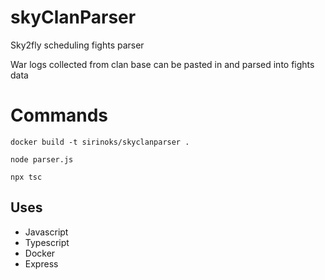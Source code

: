 # skyClanParser

Sky2fly scheduling fights parser

War logs collected from clan base can be pasted in and parsed into fights data

# Commands

```
docker build -t sirinoks/skyclanparser .
```

```
node parser.js
```

```
npx tsc
```

## Uses ##
- Javascript
- Typescript
- Docker
- Express